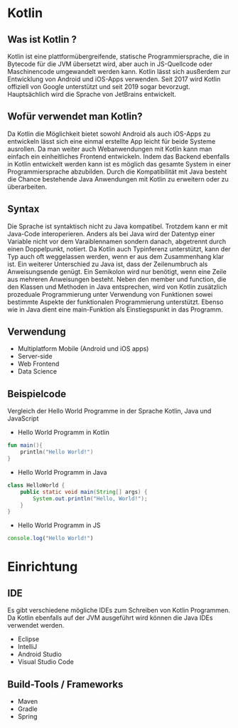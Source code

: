 # Kotlin
## Was ist Kotlin ?
Kotlin ist eine plattformübergreifende, statische Programmiersprache, die in Bytecode für die JVM übersetzt wird, aber auch in JS-Quellcode oder Maschinencode umgewandelt werden kann. Kotlin lässt sich ausßerdem zur Entwicklung von Android und iOS-Apps verwenden. 
Seit 2017 wird Kotlin offiziell von Google unterstützt und seit 2019 sogar bevorzugt. 
Hauptsächlich wird die Sprache von JetBrains entwickelt. 
## Wofür verwendet man Kotlin?
Da Kotlin die Möglichkeit bietet sowohl Android als auch iOS-Apps zu entwickeln lässt sich eine einmal erstellte App leicht für beide Systeme ausrollen. Da man weiter auch Webanwendungen mit Kotlin kann man einfach ein einheitliches Frontend entwickeln. Indem das Backend ebenfalls in Kotlin entwickelt werden kann ist es möglich das gesamte System in einer Programmiersprache abzubilden. 
Durch die Kompatibilität mit Java besteht die Chance bestehende Java Anwendungen mit Kotlin zu erweitern oder zu überarbeiten. 
## Syntax
Die Sprache ist syntaktisch nicht zu Java kompatibel. Trotzdem kann er mit Java-Code interoperieren. 
Anders als bei Java wird der Datentyp einer Variable nicht vor dem Varaiblennamen sondern danach, abgetrennt durch einen Doppelpunkt, notiert. Da Kotlin auch Typinferenz unterstützt, kann der Typ auch oft weggelassen werden, wenn er aus dem Zusammenhang klar ist. 
Ein weiterer Unterschied zu Java ist, dass der Zeilenumbruch als Anweisungsende genügt. Ein Semikolon wird nur benötigt, wenn eine Zeile aus mehreren Anweisungen besteht. 
Neben den member und function, die den Klassen und Methoden in Java entsprechen, wird von Kotlin zusätzlich prozeduale Programmierung unter Verwendung von Funktionen sowei bestimmte Aspekte der funktionalen Programmierung unterstützt. 
Ebenso wie in Java dient eine main-Funktion als Einstiegspunkt in das Programm. 

## Verwendung
- Multiplatform Mobile (Android und iOS apps)
- Server-side 
- Web Frontend
- Data Science

## Beispielcode
Vergleich der Hello World Programme in der Sprache Kotlin, Java und JavaScript
- Hello World Programm in Kotlin
```kotlin
fun main(){
    println("Hello World!")
}
```
- Hello World Programm in Java
```java
class HelloWorld {
    public static void main(String[] args) {
        System.out.println("Hello, World!"); 
    }
}
```
- Hello World Programm in JS
```javascript
console.log("Hello World!")
```
# Einrichtung
## IDE 
Es gibt verschiedene mögliche IDEs zum Schreiben von Kotlin Programmen. 
Da Kotlin ebenfalls auf der JVM ausgeführt wird können die Java IDEs verwendet werden.
- Eclipse
- IntelliJ
- Android Studio
- Visual Studio Code
## Build-Tools / Frameworks
- Maven
- Gradle
- Spring 